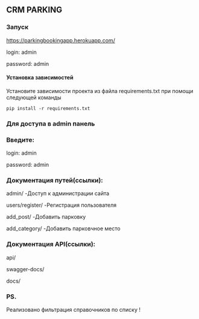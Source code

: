 ## CRM PARKING

### Запуск

https://parkingbookingapp.herokuapp.com/

login: admin

password: admin

#### Установка зависимостей 

Установите зависимости проекта из файла requirements.txt при помощи следующей команды

`pip install -r requirements.txt`

### Для доступа в admin панель

### Введите:

login: admin

password: admin

### Документация путей(ссылки):

admin/                              -Доступ к администрации сайта

users/register/                     -Регистрация пользователя

add_post/                           -Добавить парковку

add_category/                       -Добавить парковчное место

### Документация API(ссылки):

api/

swagger-docs/

docs/

### PS.

Реализовано фильтрация справочников по списку !